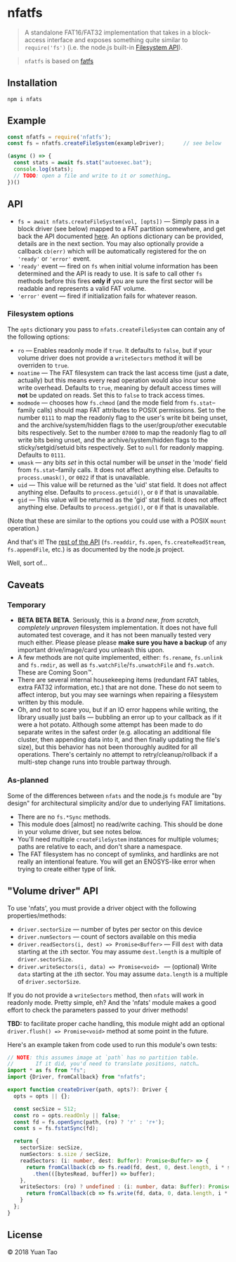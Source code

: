 # nfatfs

> A standalone FAT16/FAT32 implementation that takes in a block-access interface and exposes something quite similar to `require('fs')` (i.e. the node.js built-in [Filesystem API](http://nodejs.org/api/fs.html)).

> `nfatfs` is based on [fatfs]()

## Installation

`npm i nfats`

## Example

```js
const nfatfs = require('nfatfs');
const fs = nfatfs.createFileSystem(exampleDriver);      // see below

(async () => {
  const stats = await fs.stat("autoexec.bat");
  console.log(stats);
  // TODO: open a file and write to it or something…
})()
```

## API

* `fs = await nfats.createFileSystem(vol, [opts])` — Simply pass in a block driver (see below) mapped to a FAT partition somewhere, and get back the API documented [here](http://nodejs.org/api/fs.html). An options dictionary can be provided, details are in the next section. You may also optionally provide a callback `cb(err)` which will be automatically registered for the on `'ready'` or `'error'` event.
* `'ready'` event — fired on `fs` when initial volume information has been determined and the API is ready to use. It is safe to call other `fs` methods before this fires **only if** you are sure the first sector will be readable and represents a valid FAT volume.
* `'error'` event — fired if initialization fails for whatever reason.

### Filesystem options

The `opts` dictionary you pass to `nfats.createFileSystem` can contain any of the following options:

* `ro` — Enables readonly mode if `true`. It defaults to `false`, but if your volume driver does not provide a `writeSectors` method it will be overriden to `true`.
* `noatime` — The FAT filesystem can track the last access time (just a date, actually) but this means every read operation would also incur some write overhead. Defaults to `true`, meaning by default access times will **not** be updated on reads. Set this to `false` to track access times.
* `modmode` — chooses how `fs.chmod` (and the mode field from `fs.stat`–family calls) should map FAT attributes to POSIX permissions. Set to the number `0111` to map the readonly flag to the user's write bit being unset, and the archive/system/hidden flags to the user/group/other executable bits respectively. Set to the number `07000` to map the readonly flag to *all* write bits being unset, and the archive/system/hidden flags to the sticky/setgid/setuid bits respectively. Set to `null` for readonly mapping. Defaults to `0111`.
* `umask` — any bits *set* in this octal number will be *unset* in the 'mode' field from `fs.stat`–family calls. It does not affect anything else. Defaults to `process.umask()`, or `0022` if that is unavailable.
* `uid` — This value will be returned as the 'uid' stat field. It does not affect anything else. Defaults to `process.getuid()`, or `0` if that is unavailable.
* `gid` — This value will be returned as the 'gid' stat field. It does not affect anything else. Defaults to `process.getgid()`, or `0` if that is unavailable.

(Note that these are similar to the options you could use with a POSIX `mount` operation.)

And that's it! The [rest of the API](http://nodejs.org/api/fs.html) (`fs.readdir`, `fs.open`, `fs.createReadStream`, `fs.appendFile`, etc.) is as documented by the node.js project.

Well, sort of…

## Caveats

### Temporary

* **BETA** **BETA** **BETA**. Seriously, this is a *brand new*, *from scratch*, *completely unproven* filesystem implementation. It does not have full automated test coverage, and it has not been manually tested very much either. Please please please **make sure you have a backup** of any important drive/image/card you unleash this upon.
* A few methods are not quite implemented, either: `fs.rename`, `fs.unlink` and `fs.rmdir`, as well as `fs.watchFile`/`fs.unwatchFile` and `fs.watch`. These are Coming Soon™.
* There are several internal housekeeping items (redundant FAT tables, extra FAT32 information, etc.) that are not done. These do not seem to affect interop, but you may see warnings when repairing a filesystem written by this module.
* Oh, and not to scare you, but if an IO error happens while writing, the library usually just bails — bubbling an error up to your callback as if it were a hot potato. Although some attempt has been made to do separate writes in the safest order (e.g. allocating an additional file cluster, then appending data into it, and then finally updating the file's size), but this behavior has not been thoroughly audited for all operations. There's certainly no attempt to retry/cleanup/rollback if a multi-step change runs into trouble partway through.

### As-planned

Some of the differences between `nfats` and the node.js `fs` module are "by design" for architectural simplicity and/or due to underlying FAT limitations.

* There are no `fs.*Sync` methods.
* This module does [almost] no read/write caching. This should be done in your volume driver, but see notes below.
* You'll need multiple `createFileSystem` instances for multiple volumes; paths are relative to each, and don't share a namespace.
* The FAT filesystem has no concept of symlinks, and hardlinks are not really an intentional feature. You will get an ENOSYS-like error when trying to create either type of link.


## "Volume driver" API

To use 'nfats', you must provide a driver object with the following properties/methods:

* `driver.sectorSize` — number of bytes per sector on this device
* `driver.numSectors` — count of sectors available on this media
* `driver.readSectors(i, dest) => Promise<Buffer>` — Fill `dest` with data starting at the `i`th sector. You may assume `dest.length` is a multiple of `driver.sectorSize`.
* `driver.writeSectors(i, data) => Promise<void> ` — (optional) Write `data` starting at the `i`th sector. You may assume `data.length` is a multiple of `driver.sectorSize`.

If you do not provide a `writeSectors` method, then `nfats` will work in readonly mode. Pretty simple, eh? And the 'nfats' module makes a good effort to check the parameters passed to your driver methods!

**TBD:** to facilitate proper cache handling, this module might add an optional `driver.flush() => Promise<void>` method at some point in the future.

Here's an example taken from code used to run this module's own tests:

```typescript
// NOTE: this assumes image at `path` has no partition table.
//       If it did, you'd need to translate positions, natch…
import * as fs from "fs";
import {Driver, fromCallback} from "nfatfs";

export function createDriver(path, opts?): Driver {
  opts = opts || {};

  const secSize = 512;
  const ro = opts.readOnly || false;
  const fd = fs.openSync(path, (ro) ? 'r' : 'r+');
  const s = fs.fstatSync(fd);

  return {
    sectorSize: secSize,
    numSectors: s.size / secSize,
    readSectors: (i: number, dest: Buffer): Promise<Buffer> => {
      return fromCallback(cb => fs.read(fd, dest, 0, dest.length, i * secSize, cb), {multiArgs: true})
        .then(([bytesRead, buffer]) => buffer);
    },
    writeSectors: (ro) ? undefined : (i: number, data: Buffer): Promise<any> => {
      return fromCallback(cb => fs.write(fd, data, 0, data.length, i * secSize, cb), {multiArgs: true});
    }
  };
}

```


## License

© 2018 Yuan Tao
